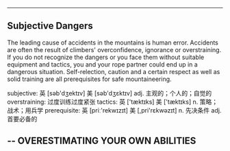 ----
Subjective Dangers
----
The leading cause of accidents in the mountains is human error. Accidents are often the result of climbers' overconfidence, ignorance or overstraining. If you do not recognize the dangers or you face them without suitable equipment and tactics, you and your rope partner could end up in a dangerous situation. Self-relection, caution and a certain respect as well as solid training are all prerequisites for safe mountaineering.

subjective: 英 [səb'dʒektɪv] 美 [səb'dʒɛktɪv] adj. 主观的；个人的；自觉的
overstraining: 过度训练过度紧张
tactics: 英 ['tæktɪks] 美 ['tæktɪks] n. 策略；战术；用兵学
prerequisite: 英 [priː'rekwɪzɪt] 美 [,pri'rɛkwəzɪt] n. 先决条件 adj. 首要必备的

--
OVERESTIMATING YOUR OWN ABILITIES
--
